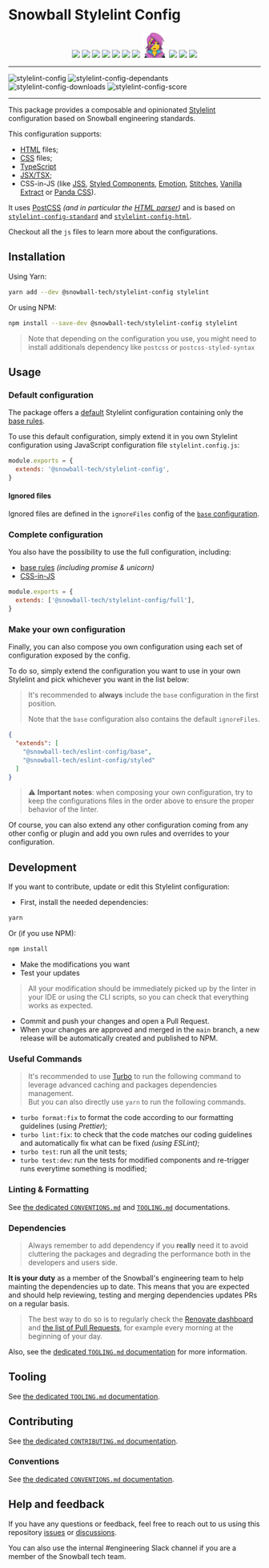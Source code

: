 # Snowball Stylelint Config

<div style="text-align: center">
  <img src="https://whosydd.gallerycdn.vsassets.io/extensions/whosydd/stylelint-config/1.3.0/1664729602088/Microsoft.VisualStudio.Services.Icons.Default" width="50" />
  <img src="https://camo.githubusercontent.com/a2ebaaedf9af41416a2717b3a28f405b39535397f4463c5c5119146c84c240f9/68747470733a2f2f706f73746373732e6f72672f6c6f676f2e737667" width="50" />
  <img src="https://cdn.jsdelivr.net/gh/devicons/devicon/icons/html5/html5-original.svg" width="50" />
  <img src="https://cdn.jsdelivr.net/gh/devicons/devicon/icons/css3/css3-original.svg" width="50" />
  <img src="https://repository-images.githubusercontent.com/298623011/59bf7000-ff7b-11ea-8450-92c845df2ea3" width="90" />
  <img src="https://raw.githubusercontent.com/jsstyles/logo/master/logo.png" width="50" />
  <img src="https://www.styled-components.com/atom.png" width="50" />
  <img src="https://raw.githubusercontent.com/emotion-js/emotion/main/emotion.png" width="50" />
  <img src="https://pbs.twimg.com/profile_images/1298774539606863875/IMwwk2q6_400x400.jpg" width="50" />
  <img src="https://avatars.githubusercontent.com/u/112610040?s=280&v=4" width="50" />
  <img src="https://pbs.twimg.com/card_img/1669896521263857664/zKKV8qRP?format=jpg&name=900x900" width="50" />
</div>

---

![stylelint-config](https://img.shields.io/npm/v/@snowball-tech/stylelint-config)
![stylelint-config-dependants](https://img.shields.io/librariesio/dependents/npm/@snowball-tech/stylelint-config)
![stylelint-config-downloads](https://img.shields.io/npm/dt/@snowball-tech/stylelint-config)
![stylelint-config-score](https://img.shields.io/npms-io/final-score/@snowball-tech/stylelint-config)

---

This package provides a composable and opinionated
[Stylelint](https://stylelint.io/) configuration based on Snowball engineering standards.

This configuration supports:

- [HTML](https://developer.mozilla.org/en-US/docs/Web/HTML) files;
- [CSS](https://developer.mozilla.org/en-US/docs/Web/CSS) files;
- [TypeScript](https://www.typescriptlang.org/)
- [JSX/TSX](https://react.dev/);
- CSS-in-JS (like [JSS](https://cssinjs.org/),
  [Styled Components](https://styled-components.com/),
  [Emotion](https://emotion.sh/),
  [Stitches](https://stitches.dev/),
  [Vanilla Extract](https://vanilla-extract.style/) or
  [Panda CSS](https://panda-css.com/)).

It uses [PostCSS](https://postcss.org/) _(and in particular the
[HTML parser](https://github.com/ota-meshi/postcss-html))_ and is based on
[`stylelint-config-standard`](https://github.com/stylelint/stylelint-config-standard)
and
[`stylelint-config-html`](https://github.com/ota-meshi/stylelint-config-html).

Checkout all the `js` files to learn more about the configurations.

## Installation

Using Yarn:

```bash
yarn add --dev @snowball-tech/stylelint-config stylelint
```

Or using NPM:

```bash
npm install --save-dev @snowball-tech/stylelint-config stylelint
```

> Note that depending on the configuration you use, you might need to install
> additionals dependency like `postcss` or `postcss-styled-syntax`

## Usage

### Default configuration

The package offers a [default](./index.js) Stylelint configuration containing
only the [base rules](./base.js).

To use this default configuration, simply extend it in you own Stylelint
configuration using JavaScript configuration file `stylelint.config.js`:

```js
module.exports = {
  extends: '@snowball-tech/stylelint-config',
}
```

#### Ignored files

Ignored files are defined in the `ignoreFiles` config of the
[`base` configuration](./base.js).

### Complete configuration

You also have the possibility to use the full configuration, including:

- [base rules](./base.js) _(including promise & unicorn)_
- [CSS-in-JS](./styled.js)

```js
module.exports = {
  extends: ['@snowball-tech/stylelint-config/full'],
}
```

### Make your own configuration

Finally, you can also compose you own configuration using each set of
configuration exposed by the config.

To do so, simply extend the configuration you want to use in your own Stylelint
and pick whichever you want in the list below:

> It's recommended to **always** include the `base` configuration in the first
> position.
>
> Note that the `base` configuration also contains the default `ignoreFiles`.

```json
{
  "extends": [
    "@snowball-tech/eslint-config/base",
    "@snowball-tech/eslint-config/styled"
  ]
}
```

> ⚠️ **Important notes**: when composing your own configuration, try to keep the
> configurations files in the order above to ensure the proper behavior of the
> linter.

Of course, you can also extend any other configuration coming from any other
config or plugin and add you own rules and overrides to your configuration.

## Development

If you want to contribute, update or edit this Stylelint configuration:

- First, install the needed dependencies:

```bash
yarn
```

Or (if you use NPM):

```bash
npm install
```

- Make the modifications you want
- Test your updates

> All your modification should be immediately picked up by the linter in your
> IDE or using the CLI scripts, so you can check that everything works as
> expected.

- Commit and push your changes and open a Pull Request.
- When your changes are approved and merged in the `main` branch, a new release
  will be automatically created and published to NPM.

### Useful Commands

> It's recommended to use [Turbo](https://turbo.build/repo) to run the following
> command to leverage advanced caching and packages dependencies management.  
> But you can also directly use `yarn` to run the following commands.

- `turbo format:fix` to format the code according to our formatting guidelines
  (using _Prettier_);
- `turbo lint:fix`: to check that the code matches our coding guidelines and
  automatically fix what can be fixed _(using ESLint)_;
- `turbo test`: run all the unit tests;
- `turbo test:dev`: run the tests for modified components and re-trigger runs
  everytime something is modified;

### Linting & Formatting

See [the dedicated `CONVENTIONS.md`](../../docs/CONVENTIONS.md) and
[`TOOLING.md`](../../docs/TOOLING.md) documentations.

### Dependencies

> Always remember to add dependency if you **really** need it to avoid
> cluttering the packages and degrading the performance both in the developers
> and users side.

**It is your duty** as a member of the Snowball's engineering team to help
mainting the dependencies up to date. This means that you are expected and
should help reviewing, testing and merging dependencies updates PRs on a regular
basis.

> The best way to do so is to regularly check the
> [Renovate dashboard](https://github.com/snowball-tech/glacier/issues/10) and
> [the list of Pull Requests](https://github.com/snowball-tech/glacier/pulls?q=is%3Apr+is%3Aopen+sort%3Aupdated-desc+label%3Adev-deps%2Cdeps),
> for example every morning at the beginning of your day.

Also, see the [dedicated `TOOLING.md` documentation](../../docs/TOOLING.md) for more
information.

## Tooling

See [the dedicated `TOOLING.md` documentation](../../docs/TOOLING.md).

## Contributing

See [the dedicated `CONTRIBUTING.md` documentation](../../CONTRIBUTING.md).

### Conventions

See [the dedicated `CONVENTIONS.md` documentation](../../docs/CONVENTIONS.md).

## Help and feedback

If you have any questions or feedback, feel free to reach out to us using this
repository [issues](https://github.com/snowball-tech/glacier/issues) or
[discussions](https://github.com/snowball-tech/glacier/discussions).

You can also use the internal #engineering Slack channel if you are a member of
the Snowball tech team.

